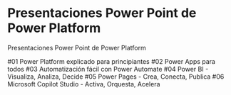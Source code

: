 # Presentaciones Power Point de Power Platform
Presentaciones Power Point de Power Platform

#01 Power Platform explicado para principiantes
#02 Power Apps para todos
#03 Automatización fácil con Power Automate
#04 Power BI - Visualiza, Analiza, Decide
#05 Power Pages - Crea, Conecta, Publica
#06 Microsoft Copilot Studio - Activa, Orquesta, Acelera
